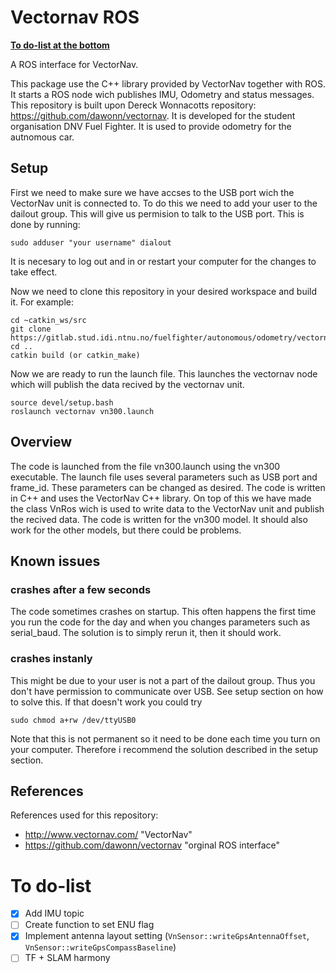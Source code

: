 Vectornav ROS
====================

**[To do-list at the bottom](#to-do-list)**

A ROS interface for VectorNav.

This package use the C++ library provided by VectorNav together with ROS.
It starts a ROS node wich publishes IMU, Odometry and status messages. This repository is built upon Dereck Wonnacotts repository: https://github.com/dawonn/vectornav. 
It is developed for the student organisation DNV Fuel Fighter. It is used to provide odometry for the autnomous car.

Setup
----------------

First we need to make sure we have accses to the USB port wich the VectorNav unit is connected to.
To do this we need to add your user to the dailout group. This will give us permision to talk to the USB port. This is done by running:

```
sudo adduser "your username" dialout
```
It is necesary to log out and in or restart your computer for the changes to take effect.

Now we need to clone this repository in your desired workspace and build it. For example:
```
cd ~catkin_ws/src
git clone https://gitlab.stud.idi.ntnu.no/fuelfighter/autonomous/odometry/vectornav.git
cd ..
catkin build (or catkin_make)
```

Now we are ready to run the launch file. This launches the vectornav node which will publish the data recived by the vectornav unit.

```
source devel/setup.bash
roslaunch vectornav vn300.launch
```

Overview 
--------

The code is launched from the file vn300.launch using the vn300 executable. The launch file uses several parameters such as USB port and frame_id. These parameters can be changed as desired. The code is written in C++ and uses the VectorNav C++ library. On top of this we have made the class VnRos wich is used to write data to the VectorNav unit and publish the recived data. The code is written for the vn300 model. It should also work for the other models, but there could be problems.

Known issues
------------

### crashes after a few seconds
The code sometimes crashes on startup. This often happens the first time you run the code for the day and when you changes parameters such as serial_baud. The solution is to simply rerun it, then it should work.

### crashes instanly
This might be due to your user is not a part of the dailout group. Thus you don't have permission to communicate over USB. See setup section on how to solve this.
If that doesn't work you could try
```
sudo chmod a+rw /dev/ttyUSB0
```
Note that this is not permanent so it need to be done each time you turn on your computer. Therefore i recommend the solution described in the setup section.

References 
----------
References used for this repository:

- http://www.vectornav.com/ "VectorNav"
- https://github.com/dawonn/vectornav "orginal ROS interface"

To do-list
===========

- [x] Add IMU topic
- [ ] Create function to set ENU flag
- [x] Implement antenna layout setting (`VnSensor::writeGpsAntennaOffset`, `VnSensor::writeGpsCompassBaseline`)
- [ ] TF + SLAM harmony
